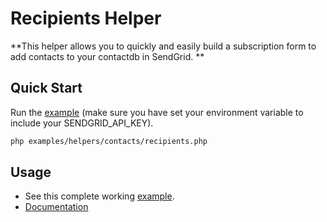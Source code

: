 # Recipients Helper

**This helper allows you to quickly and easily build a subscription form to add contacts to your contactdb in SendGrid.
**

## Quick Start

Run the [example](../../examples/helpers/contacts/recipients.php) (make sure you have set your environment variable to
include your SENDGRID_API_KEY).

```bash
php examples/helpers/contacts/recipients.php
```

## Usage

- See this complete working [example](../../examples/helpers/contacts/recipients.php).
- [Documentation](https://sendgrid.com/docs/API_Reference/api_v3.html#contacts-api-recipients)
